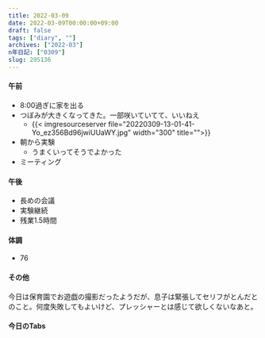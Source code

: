 ```yaml
---
title: 2022-03-09
date: 2022-03-09T00:00:00+09:00
draft: false
tags: ["diary", ""]
archives: ["2022-03"]
n年日記: ["0309"]
slug: 295136
---
```

#### 午前
- 8:00過ぎに家を出る
- つぼみが大きくなってきた。一部咲いていてて、いいねえ
  - {{< imgresourceserver file="20220309-13-01-41-Yo_ez356Bd96jwiUUaWY.jpg" width="300" title="">}}
- 朝から実験
  - うまくいってそうでよかった
- ミーティング
#### 午後
- 長めの会議
- 実験継続
- 残業1.5時間
#### 体調
- 76
#### その他
今日は保育園でお遊戯の撮影だったようだが、息子は緊張してセリフがとんだとのこと。何度失敗してもよいけど、プレッシャーとは感じて欲しくないなあと。
#### 今日のTabs